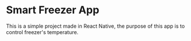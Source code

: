 # Smart Freezer App

This is a simple project made in React Native, the purpose of this app is to control freezer's temperature.

